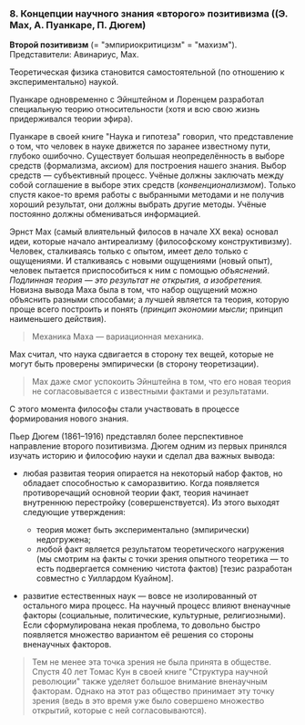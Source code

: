 ### 8. Концепции научного знания «второго» позитивизма ((Э. Мах, А. Пуанкаре, П. Дюгем)

**Второй позитивизм** (= "эмпириокритицизм" = "махизм"). Представители: Авинариус, Мах.

Теоретическая физика становится самостоятельной (по отношению к экспериментально) наукой.

Пуанкаре одновременно с Эйнштейном и Лоренцем разработал специальную теорию относительности (хотя и всю свою жизнь придерживался теории эфира).

Пуанкаре в своей книге "Наука и гипотеза" говорил, что представление о том, что человек в науке движется по заранее известному пути, глубоко ошибочно.
Существует большая неопределённость в выборе средств (формализма, аксиом) для построения нашего знания.
Выбор средств — субъективный процесс.
Учёные должны заключать между собой соглашение в выборе этих средств (_конвенционализмом_).
Только спустя какое-то время работы с выбранными методами и не получив хороший результат, они должны выбрать другие методы.
Учёные постоянно должны обмениваться информацией.

Эрнст Мах (самый влиятельный филосов в начале XX века) основал идеи, которые начало антиреализму (философскому конструктивизму).
Человек, сталкиваясь только с опытом, имеет дело только с ощущениями.
И сталкиваясь с новыми ощущениями (новый опыт), человек пытается приспособиться к ним с помощью _объяснений_.
_Подлинная теория — это результат не открытия, а изобретения._
Новизна вывода Маха была в том, что набор ощущений можно объяснить разными способами; а лучшей является та теория, которую проще всего построить и понять (_принцип экономии мысли_; принцип наименьшего действия).
> Механика Маха — вариационная механика.

Мах считал, что наука сдвигается в сторону тех вещей, которые не могут быть проверены эмпирически (в сторону теоретизации).
> Мах даже смог успокоить Эйнштейна в том, что его новая теория не согласовывается с известными фактами и результатами.

С этого момента философы стали участвовать в процессе формирования нового знания.

Пьер Дюгем (1861–1916) представлял более перспективное направление второго позитивизма.
Дюгем одним из первых принялся изучать историю и философию науки и сделал два важных вывода:

- любая развитая теория опирается на некоторый набор фактов, но обладает способностью к саморазвитию.
Когда появляется противоречащий основной теории факт, теория начинает внутреннюю перестройку (совершенствуется).
Из этого выходят следующие утверждения:
  - теория может быть экспериментально (эмпирически) недогружена;
  - любой факт является результатом теоретического нагружения (мы смотрим на факты с точки зрения опытного теоретика — то есть подвергается сомнению чистота фактов) [тезис разработан совместно с Уиллардом Куайном].

- развитие естественных наук — вовсе не изолированный от остального мира процесс.
На научный процесс влияют вненаучные факторы (социальные, политические, культурные, религиозными).
Если сформулирована некая проблема, то довольно быстро появляется множество вариантом её решения со стороны вненаучных факторов.
> Тем не менее эта точка зрения не была принята в обществе.
> Спустя 40 лет Томас Кун в своей книге "Структура научной революции" также уделяет большое внимание вненаучным факторам.
> Однако на этот раз общество принимает эту точку зрения (ведь в это время уже было совершено множество открытий, которые с ней согласовываются).


